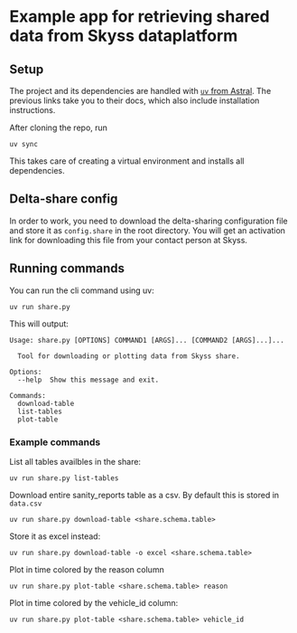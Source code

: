 # Example app for retrieving shared data from Skyss dataplatform

## Setup

The project and its dependencies are handled with [`uv` from Astral](https://docs.astral.sh/uv/).
The previous links take you to their docs, which also include installation instructions.

After cloning the repo, run

```shell
uv sync
```

This takes care of creating a virtual environment and installs all dependencies.

## Delta-share config

In order to work, you need to download the delta-sharing configuration file and store it as `config.share` in the root directory. You will get an activation link for downloading this file from your contact person at Skyss. 

## Running commands

You can run the cli command using uv:

`uv run share.py`

This will output: 
```
Usage: share.py [OPTIONS] COMMAND1 [ARGS]... [COMMAND2 [ARGS]...]...

  Tool for downloading or plotting data from Skyss share.

Options:
  --help  Show this message and exit.

Commands:
  download-table
  list-tables
  plot-table
```

### Example commands

List all tables availbles in the share: 

`uv run share.py list-tables`

Download entire sanity_reports table as a csv. By default this is stored in `data.csv` 

`uv run share.py download-table <share.schema.table>` 

Store it as excel instead: 

`uv run share.py download-table -o excel <share.schema.table>`

Plot in time colored by the reason column

`uv run share.py plot-table <share.schema.table> reason`

Plot in time colored by the vehicle_id column:

`uv run share.py plot-table <share.schema.table> vehicle_id`